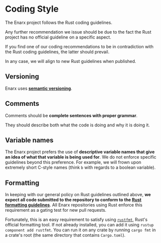 # Coding Style

The Enarx project follows the Rust coding guidelines.

Any further recommendation we issue should be due to the fact the Rust project has no official guideline on a specific aspect.

If you find one of our coding recommendations to be in contradiction with the Rust coding guidelines, the latter should prevail.

In any case, we will align to new Rust guidelines when published.

## Versioning
Enarx uses **[semantic versioning](https://semver.org/)**.

## Comments
Comments should be **complete sentences with proper grammar**.

They should describe both what the code is doing and why it is doing it.

## Variable names
The Enarx project prefers the use of **descriptive variable names that give an idea of what that variable is being used for**. We do not enforce specific guidelines beyond this preference. For example, we will frown upon extremely short C-style names (think `b` with regards to a boolean variable).

## Formatting
In keeping with our general policy on Rust guidelines outlined above, **we expect all code submitted to the repository to conform to the [Rust formatting guidelines](https://github.com/rust-dev-tools/fmt-rfcs/blob/master/guide/guide.md)**. All Enarx repositories using Rust enforce this requirement as a gating test for new pull requests.

Fortunately, this is an easy requirement to satisfy using [`rustfmt`](https://github.com/rust-lang/rustfmt), Rust's official formatting tool. If not already installed, you can add it using `rustup component add rustfmt`. You can run it on any crate by running `cargo fmt` in a crate's root (the same directory that contains `Cargo.toml`).
